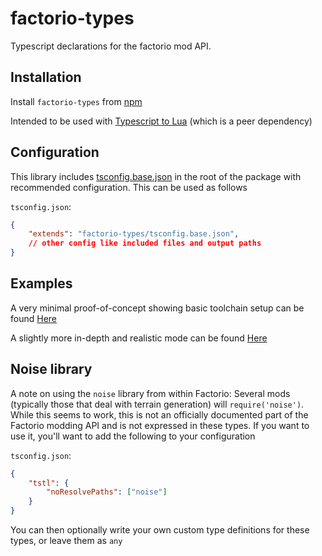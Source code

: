 # factorio-types

Typescript declarations for the factorio mod API.

## Installation

Install `factorio-types` from [npm](https://www.npmjs.com/package/factorio-types)

Intended to be used with [Typescript to Lua](https://github.com/TypeScriptToLua/TypeScriptToLua) (which is a peer dependency)

## Configuration

This library includes [tsconfig.base.json](./tsconfig.base.json) in the root of the package with recommended configuration. This can be used as follows

`tsconfig.json`:

```json
{
    "extends": "factorio-types/tsconfig.base.json",
    // other config like included files and output paths
}
```

## Examples

A very minimal proof-of-concept showing basic toolchain setup can be found [Here](https://github.com/sguest/factorio-fire-armor-typescript)

A slightly more in-depth and realistic mode can be found [Here](https://github.com/sguest/basic-seablock)

## Noise library

A note on using the `noise` library from within Factorio: Several mods (typically those that deal with terrain generation) will `require('noise')`. While this seems to work, this is not an officially documented part of the Factorio modding API and is not expressed in these types. If you want to use it, you'll want to add the following to your configuration

`tsconfig.json`:

```json
{
    "tstl": {
        "noResolvePaths": ["noise"]
    }
}
```

You can then optionally write your own custom type definitions for these types, or leave them as `any`
